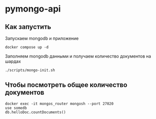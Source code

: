 # pymongo-api

## Как запустить

Запускаем mongodb и приложение

```shell
docker compose up -d
```

Заполняем mongodb данными и получаем количество документов на шардах

```shell
./scripts/mongo-init.sh
```

## Чтобы посмотреть общее количество документов
```shell
docker exec -it mongos_router mongosh --port 27020 
use somedb
db.helloDoc.countDocuments() 
```
